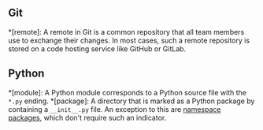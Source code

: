 ## Git

*[remote]: A remote in Git is a common repository that all team members use to exchange their changes. In most cases, such a remote repository is stored on a code hosting service like GitHub or GitLab.

## Python

*[module]: A Python module corresponds to a Python source file with the `*.py` ending.
*[package]: A directory that is marked as a Python package by containing a `__init__.py` file. An exception to this are [namespace packages][], which don't require such an indicator.

[namespace packages]: https://packaging.python.org/en/latest/guides/packaging-namespace-packages/
